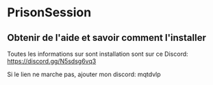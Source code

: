 # PrisonSession
## Obtenir de l'aide et savoir comment l'installer
Toutes les informations sur sont installation sont sur ce Discord: https://discord.gg/N5sdsg6vq3

Si le lien ne marche pas, ajouter mon discord: mqtdvlp 


